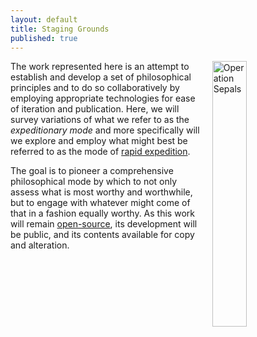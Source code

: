 ```yaml
---
layout: default
title: Staging Grounds
published: true
---
```


<img align="right" src="http://www.rapidexpedition.org/public/img/opSepals.jpg" alt="Operation Sepals" style="width:33%" hspace="15">

The work represented here is an attempt to establish and develop a set of philosophical principles and to do so collaboratively by employing appropriate technologies for ease of iteration and publication.  Here, we will survey variations of what we refer to as the *expeditionary mode* and more specifically will we explore and employ what might best be referred to as the mode of [rapid expedition](/rapidExpedition).

The goal is to pioneer a comprehensive philosophical mode by which to not only assess what is most worthy and worthwhile, but to engage with whatever might come of that in a fashion equally worthy.  As this work will remain [open-source](https://en.wikipedia.org/wiki/Open-source_model), its development will be public, and its contents available for copy and alteration.
